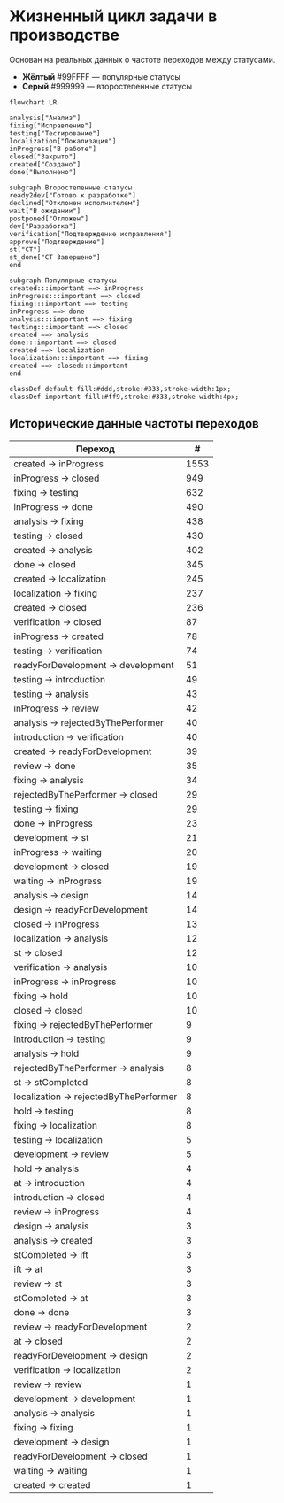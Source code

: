 # Жизненный цикл задачи в производстве
Основан на реальных данных о частоте переходов между статусами.
* **Жёлтый** #99FFFF — популярные статусы
* **Серый** #999999 — второстепенные статусы

```mermaid
flowchart LR

analysis["Анализ"]
fixing["Исправление"]
testing["Тестирование"]
localization["Локализация"]
inProgress["В работе"]
closed["Закрыто"]
created["Создано"]
done["Выполнено"]

subgraph Второстепенные статусы
ready2dev["Готово к разработке"]
declined["Отклонен исполнителем"]
wait["В ожидании"]
postponed["Отложен"]
dev["Разработка"]
verification["Подтверждение исправления"]
approve["Подтверждение"]
st["СТ"]
st_done["СТ Завершено"]
end

subgraph Популярные статусы
created:::important ==> inProgress
inProgress:::important ==> closed
fixing:::important ==> testing
inProgress ==> done
analysis:::important ==> fixing
testing:::important ==> closed
created ==> analysis
done:::important ==> closed
created ==> localization
localization:::important ==> fixing
created ==> closed:::important
end

classDef default fill:#ddd,stroke:#333,stroke-width:1px;
classDef important fill:#ff9,stroke:#333,stroke-width:4px;

```

## Исторические данные частоты переходов
| Переход                                | #    |
| -------------------------------------- | ---- |
| created -> inProgress                  | 1553 |
| inProgress -> closed                   |  949 |
| fixing -> testing                      |  632 |
| inProgress -> done                     |  490 |
| analysis -> fixing                     |  438 |
| testing -> closed                      |  430 |
| created -> analysis                    |  402 |
| done -> closed                         |  345 |
| created -> localization                |  245 |
| localization -> fixing                 |  237 |
| created -> closed                      |  236 |
| verification -> closed                 |   87 |
| inProgress -> created                  |   78 |
| testing -> verification                |   74 |
| readyForDevelopment -> development     |   51 |
| testing -> introduction                |   49 |
| testing -> analysis                    |   43 |
| inProgress -> review                   |   42 |
| analysis -> rejectedByThePerformer     |   40 |
| introduction -> verification           |   40 |
| created -> readyForDevelopment         |   39 |
| review -> done                         |   35 |
| fixing -> analysis                     |   34 |
| rejectedByThePerformer -> closed       |   29 |
| testing -> fixing                      |   29 |
| done -> inProgress                     |   23 |
| development -> st                      |   21 |
| inProgress -> waiting                  |   20 |
| development -> closed                  |   19 |
| waiting -> inProgress                  |   19 |
| analysis -> design                     |   14 |
| design -> readyForDevelopment          |   14 |
| closed -> inProgress                   |   13 |
| localization -> analysis               |   12 |
| st -> closed                           |   12 |
| verification -> analysis               |   10 |
| inProgress -> inProgress               |   10 |
| fixing -> hold                         |   10 |
| closed -> closed                       |   10 |
| fixing -> rejectedByThePerformer       |    9 |
| introduction -> testing                |    9 |
| analysis -> hold                       |    9 |
| rejectedByThePerformer -> analysis     |    8 |
| st -> stCompleted                      |    8 |
| localization -> rejectedByThePerformer |    8 |
| hold -> testing                        |    8 |
| fixing -> localization                 |    8 |
| testing -> localization                |    5 |
| development -> review                  |    5 |
| hold -> analysis                       |    4 |
| at -> introduction                     |    4 |
| introduction -> closed                 |    4 |
| review -> inProgress                   |    4 |
| design -> analysis                     |    3 |
| analysis -> created                    |    3 |
| stCompleted -> ift                     |    3 |
| ift -> at                              |    3 |
| review -> st                           |    3 |
| stCompleted -> at                      |    3 |
| done -> done                           |    3 |
| review -> readyForDevelopment          |    2 |
| at -> closed                           |    2 |
| readyForDevelopment -> design          |    2 |
| verification -> localization           |    2 |
| review -> review                       |    1 |
| development -> development             |    1 |
| analysis -> analysis                   |    1 |
| fixing -> fixing                       |    1 |
| development -> design                  |    1 |
| readyForDevelopment -> closed          |    1 |
| waiting -> waiting                     |    1 |
| created -> created                     |    1 |
